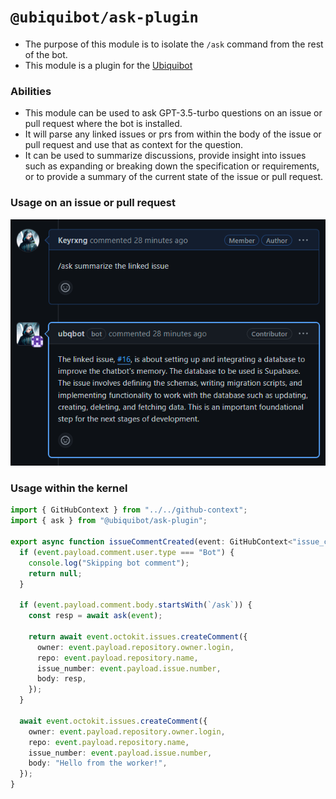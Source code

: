 # `@ubiquibot/ask-plugin`

- The purpose of this module is to isolate the ``/ask`` command from the rest of the bot.
- This module is a plugin for the [Ubiquibot](https://github.com/ubiquibot)

### Abilities
- This module can be used to ask GPT-3.5-turbo questions on an issue or pull request where the bot is installed.
- It will parse any linked issues or prs from within the body of the issue or pull request and use that as context for the question.
- It can be used to summarize discussions, provide insight into issues such as expanding or breaking down the specification or requirements, or to provide a summary of the current state of the issue or pull request.

### Usage on an issue or pull request

![alt text](image.png)

### Usage within the kernel

```ts
import { GitHubContext } from "../../github-context";
import { ask } from "@ubiquibot/ask-plugin";

export async function issueCommentCreated(event: GitHubContext<"issue_comment.created">) {
  if (event.payload.comment.user.type === "Bot") {
    console.log("Skipping bot comment");
    return null;
  }

  if (event.payload.comment.body.startsWith(`/ask`)) {
    const resp = await ask(event);

    return await event.octokit.issues.createComment({
      owner: event.payload.repository.owner.login,
      repo: event.payload.repository.name,
      issue_number: event.payload.issue.number,
      body: resp,
    });
  }

  await event.octokit.issues.createComment({
    owner: event.payload.repository.owner.login,
    repo: event.payload.repository.name,
    issue_number: event.payload.issue.number,
    body: "Hello from the worker!",
  });
}
```